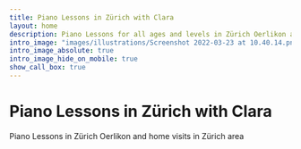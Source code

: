 ```yaml
---
title: Piano Lessons in Zürich with Clara
layout: home
description: Piano Lessons for all ages and levels in Zürich Oerlikon and home visits in Zürich area
intro_image: "images/illustrations/Screenshot 2022-03-23 at 10.40.14.png"
intro_image_absolute: true
intro_image_hide_on_mobile: true
show_call_box: true
---
```


# Piano Lessons in Zürich with Clara

Piano Lessons in Zürich Oerlikon and home visits in Zürich area
